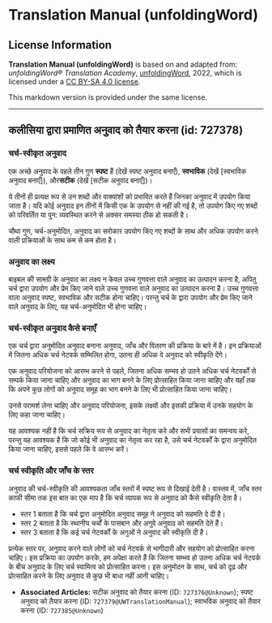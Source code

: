 # Translation Manual (unfoldingWord)

## License Information

**Translation Manual (unfoldingWord)** is based on and adapted from: _unfoldingWord® Translation Academy_, [unfoldingWord](https://unfoldingword.org/utw), 2022, which is licensed under a [CC BY-SA 4.0 license](https://creativecommons.org/licenses/by-sa/4.0/legalcode.en).

This markdown version is provided under the same license.



--------------------------------

## कलीसिया द्वारा प्रमाणित अनुवाद को तैयार करना (id: 727378)

### चर्च\-स्वीकृत अनुवाद

एक अच्छे अनुवाद के पहले तीन गुण **स्पष्ट** हैं (देखें स्पष्ट अनुवाद बनाएँ), **स्वभाविक** (देखें \[स्वभाविक अनुवाद बनाएँ]), और**सटीक** (देखें \[सटीक अनुवाद बनाएँ])।

ये तीनों ही प्रत्यक्ष रूप से उन शब्दों और वाक्यांशों को प्रभावित करते हैं जिनका अनुवाद में उपयोग किया जाता है। यदि कोई अनुवाद इन तीनों में किसी एक के उपयोग से नहीं की गई है, तो उपयोग किए गए शब्दों को परिवर्तित या पुन: व्यवस्थित करने से अक्सर समस्या ठीक हो सकती है।

चौथा गुण, चर्च\-अनुमोदित, अनुवाद का सरोकार उपयोग किए गए शब्दों के साथ और अधिक उपयोग करने वाली प्रक्रियाओं के साथ कम से कम होता है।

### अनुवाद का लक्ष्य

बाइबल की सामग्री के अनुवाद का लक्ष्य न केवल उच्च गुणवत्ता वाले अनुवाद का उत्पादन करना है, अपितु चर्च द्वारा उपयोग और प्रेम किए जाने वाले उच्च गुणवत्ता वाले अनुवाद का उत्पादन करना है। उच्च गुणवत्ता वाला अनुवाद स्पष्ट, स्वभाविक और सटीक होना चाहिए। परन्तु चर्च के द्वारा उपयोग और प्रेम किए जाने वाले अनुवाद के लिए, यह चर्च\-अनुमोदित भी होना चाहिए।

### चर्च\-स्वीकृत अनुवाद कैसे बनाएँ

एक चर्च द्वारा अनुमोदित अनुवाद बनाना अनुवाद, जाँच और वितरण की प्रक्रिया के बारे में है। इन प्रक्रियाओं में जितना अधिक चर्च नेटवर्क सम्मिलित होगा, उतना ही अधिक वे अनुवाद को स्वीकृति देंगे।

एक अनुवाद परियोजना को आरम्भ करने से पहले, जितना अधिक सम्भव हो उतने अधिक चर्च नेटवर्कों से सम्पर्क किया जाना चाहिए और अनुवाद का भाग बनने के लिए प्रोत्साहित किया जाना चाहिए और यहाँ तक ​​कि अपने कुछ लोगों को अनुवाद समूह का भाग बनने के लिए भी प्रोत्साहित किया जाना चाहिए।

उनसे परामर्श लेना चाहिए और अनुवाद परियोजना, इसके लक्ष्यों और इसकी प्रक्रिया में उनके सहयोग के लिए कहा जाना चाहिए।

यह आवश्यक नहीं है कि चर्च सक्रिय रूप से अनुवाद का नेतृत्व करे और सभी प्रयासों का समन्वय करे, परन्तु यह आवश्यक है कि जो कोई भी अनुवाद का नेतृत्व कर रहा है, उसे चर्च नेटवर्कों के द्वारा अनुमोदित किया जाना चाहिए, इससे पहले कि वे आरम्भ करें।

### चर्च स्वीकृति और जाँच के स्तर

अनुवाद की चर्च\-स्वीकृति की आवश्यकता जाँच स्तरों में स्पष्ट रूप से दिखाई देती है। वास्तव में, जाँच स्तर काफी सीमा तक इस बात का एक माप है कि चर्च व्यापक रूप से अनुवाद को कैसे स्वीकृति देता है।

* स्तर 1 बताता है कि चर्च द्वारा अनुमोदित अनुवाद समूह ने अनुवाद को सहमति दे दी है।
* स्तर 2 बताता है कि स्थानीय चर्चों के पासबान और अगुवे अनुवाद को सहमति देते हैं।
* स्तर 3 बताता है कि कई चर्च नेटवर्कों के अगुओं ने अनुवाद की स्वीकृति दी है।

प्रत्येक स्तर पर, अनुवाद करने वाले लोगों को चर्च नेटवर्क से भागीदारी और सहयोग को प्रोत्साहित करना चाहिए। इस प्रक्रिया का उपयोग करके, हम अपेक्षा करते हैं कि जितना सम्भव हो उतना अधिक चर्च नेटवर्क के बीच अनुवाद के लिए चर्च स्वामित्व को प्रोत्साहित करना। इस अनुमोदन के साथ, चर्च को दृढ़ और प्रोत्साहित करने के लिए अनुवाद से कुछ भी बाधा नहीं आनी चाहिए।

* **Associated Articles:** सटीक अनुवाद को तैयार करना (ID: `727376@Unknown`); स्पष्ट अनुवाद को तैयार करना (ID: `727379@UWTranslationManual`); स्वाभविक अनुवाद को तैयार करना (ID: `727385@Unknown`)

